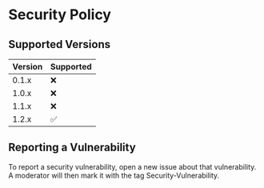 # Security Policy

## Supported Versions

| Version | Supported          |
| ------- | ------------------ |
| 0.1.x   | ❌ |
| 1.0.x   | ❌ |
| 1.1.x   | ❌ |
| 1.2.x   | ✅ |
## Reporting a Vulnerability
To report a security vulnerability, open a new issue about that vulnerability. A moderator will then mark it with the tag Security-Vulnerability.
